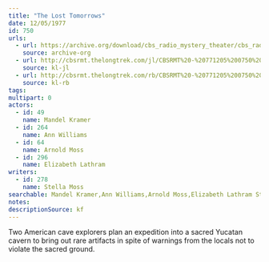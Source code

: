 ```yaml
---
title: "The Lost Tomorrows"
date: 12/05/1977
id: 750
urls: 
  - url: https://archive.org/download/cbs_radio_mystery_theater/cbs_radio_mystery_theater-0701-0750.zip/cbs_radio_mystery_theater-0701-0750%2Fcbsrmt_0750_the_lost_tomorrows.mp3
    source: archive-org
  - url: http://cbsrmt.thelongtrek.com/jl/CBSRMT%20-%20771205%200750%20The%20Lost%20Tomorrows_jl.mp3
    source: kl-jl
  - url: http://cbsrmt.thelongtrek.com/rb/CBSRMT%20-%20771205%200750%20The%20Lost%20Tomorrows_WLNH-FM_rb.mp3
    source: kl-rb
tags: 
multipart: 0
actors:  
  - id: 49
    name: Mandel Kramer  
  - id: 264
    name: Ann Williams  
  - id: 64
    name: Arnold Moss  
  - id: 296
    name: Elizabeth Lathram
writers:  
  - id: 278
    name: Stella Moss
searchable: Mandel Kramer,Ann Williams,Arnold Moss,Elizabeth Lathram Stella Moss
notes: 
descriptionSource: kf
---
```

Two American cave explorers plan an expedition into a sacred Yucatan cavern to bring out rare artifacts in spite of warnings from the locals not to violate the sacred ground.
